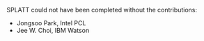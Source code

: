 SPLATT could not have been completed without the contributions:

* Jongsoo Park, Intel PCL
* Jee W. Choi, IBM Watson

